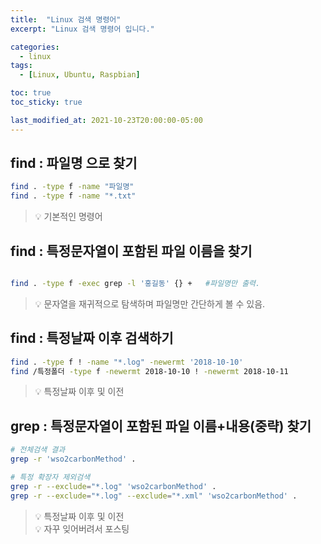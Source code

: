 ```yaml
---
title:  "Linux 검색 명령어"
excerpt: "Linux 검색 명령어 입니다."

categories:
  - linux
tags:
  - [Linux, Ubuntu, Raspbian]

toc: true
toc_sticky: true

last_modified_at: 2021-10-23T20:00:00-05:00
---
```



## find : 파일명 으로 찾기
```bash
find . -type f -name "파일명"
find . -type f -name "*.txt"

```

> 💡 기본적인 명령어  

## find : 특정문자열이 포함된 파일 이름을 찾기
```bash

find . -type f -exec grep -l '홍길동' {} +   #파일명만 출력.

```

> 💡 문자열을 재귀적으로 탐색하며 파일명만 간단하게 볼 수 있음.  



## find : 특정날짜 이후 검색하기
```bash
find . -type f ! -name "*.log" -newermt '2018-10-10'
find /특정폴더 -type f -newermt 2018-10-10 ! -newermt 2018-10-11

```

> 💡 특정날짜 이후 및 이전  


## grep : 특정문자열이 포함된 파일 이름+내용(중략) 찾기
```bash
# 전체검색 결과
grep -r 'wso2carbonMethod' .

# 특정 확장자 제외검색 
grep -r --exclude="*.log" 'wso2carbonMethod' .
grep -r --exclude="*.log" --exclude="*.xml" 'wso2carbonMethod' .
```

> 💡 특정날짜 이후 및 이전   
> 💡 자꾸 잊어버려서 포스팅    

